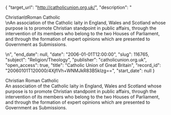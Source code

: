 {
  "target_url": "http://catholicunion.org.uk/", 
  "description": "<p>Christian\tRoman Catholic<br />\nAn association of the Catholic laity in England, Wales and Scotland whose purpose is to promote Christian standpoint in public affairs, through the intervention of its members who belong to the two Houses of Parliament, and through the formation of expert opinions which are presented to Government as Submissions.</p>\n", 
  "end_date": null, 
  "date": "2006-01-01T12:00:00", 
  "slug": 116765, 
  "subject": "Religion/Theology", 
  "publisher": "catholicunion.org.uk", 
  "open_access": true, 
  "title": "Catholic Union of Great Britain", 
  "record_id": "20060101T120000/4XjflVh+WNMJkR83B5kIzg==", 
  "start_date": null
}

<p>Christian	Roman Catholic<br />
An association of the Catholic laity in England, Wales and Scotland whose purpose is to promote Christian standpoint in public affairs, through the intervention of its members who belong to the two Houses of Parliament, and through the formation of expert opinions which are presented to Government as Submissions.</p>
